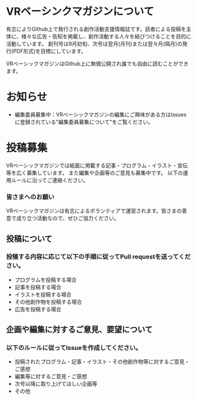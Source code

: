 # VRベーシンクマガジンについて

有志によりGithub上で発行される創作活動支援情報誌です。読者による投稿を主体に、様々な広告・告知を掲載し、創作活動する人々を結びつけることを目的に活動しています。
創刊号は9月初旬、次号は翌月(月刊)または翌々月(隔月)の発行(PDF形式)を目標にしています。

VRベーシックマガジンはGithub上に無償公開され誰でも自由に読むことができます。

# お知らせ
* 編集委員募集中：VRベーシックマガジンの編集にご興味がある方はIssuesに登録されている"編集委員募集について"をご覧ください。

# 投稿募集

VRベーシックマガジンでは紙面に掲載する記事・プログラム・イラスト・宣伝等を広く募集しています。
また編集や企画等のご意見も募集中です。
以下の運用ルールに沿ってご連絡ください。

### 皆さまへのお願い 
VRベーシックマガジンは有志によるボランティアで運営されます。皆さまの善意で成り立つ活動なので、ぜひご協力ください。

## 投稿について
### 投稿する内容に応じて以下の手順に従ってPull requestを送ってください。
* プログラムを投稿する場合
* 記事を投稿する場合
* イラストを投稿する場合
* その他創作物を投稿する場合
* 広告を投稿する場合

## 企画や編集に対するご意見、要望について
### 以下のルールに従ってIssueを作成してください。
* 投稿されたプログラム・記事・イラスト・その他創作物等に対するご意見・ご感想
* 編集等に対するご意見・ご感想
* 次号以降に取り上げてほしい企画等
* その他
